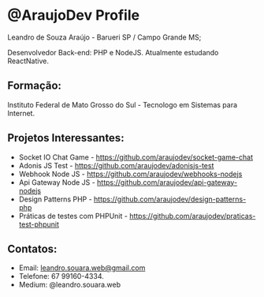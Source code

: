 # @AraujoDev Profile

Leandro de Souza Araújo - Barueri SP / Campo Grande MS;

Desenvolvedor Back-end: PHP e NodeJS. Atualmente estudando ReactNative.

## Formação:
Instituto Federal de Mato Grosso do Sul - Tecnologo em Sistemas para Internet.

## Projetos Interessantes:
- Socket IO Chat Game - https://github.com/araujodev/socket-game-chat
- Adonis JS Test - https://github.com/araujodev/adonisjs-test
- Webhook Node JS - https://github.com/araujodev/webhooks-nodejs
- Api Gateway Node JS - https://github.com/araujodev/api-gateway-nodejs
- Design Patterns PHP - https://github.com/araujodev/design-patterns-php
- Práticas de testes com PHPUnit - https://github.com/araujodev/praticas-test-phpunit

## Contatos:
- Email: leandro.souara.web@gmail.com
- Telefone: 67 99160-4334.
- Medium: @leandro.souara.web
